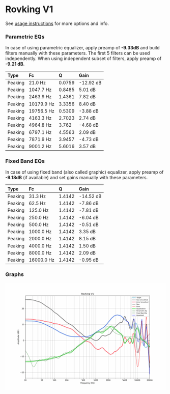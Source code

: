 # Rovking V1
See [usage instructions](https://github.com/jaakkopasanen/AutoEq#usage) for more options and info.

### Parametric EQs
In case of using parametric equalizer, apply preamp of **-9.33dB** and build filters manually
with these parameters. The first 5 filters can be used independently.
When using independent subset of filters, apply preamp of **-9.21 dB**.

| Type    | Fc         |      Q | Gain      |
|:--------|:-----------|:-------|:----------|
| Peaking | 21.0 Hz    | 0.0759 | -12.92 dB |
| Peaking | 1047.7 Hz  | 0.8485 | 5.01 dB   |
| Peaking | 2463.9 Hz  | 1.4361 | 7.82 dB   |
| Peaking | 10179.9 Hz | 3.3356 | 8.40 dB   |
| Peaking | 19756.5 Hz | 0.5309 | -3.88 dB  |
| Peaking | 4163.3 Hz  | 2.7023 | 2.74 dB   |
| Peaking | 4964.8 Hz  | 3.762  | -4.68 dB  |
| Peaking | 6797.1 Hz  | 4.5563 | 2.09 dB   |
| Peaking | 7871.9 Hz  | 3.9457 | -4.73 dB  |
| Peaking | 9001.2 Hz  | 5.6016 | 3.57 dB   |

### Fixed Band EQs
In case of using fixed band (also called graphic) equalizer, apply preamp of **-9.18dB**
(if available) and set gains manually with these parameters.

| Type    | Fc         |      Q | Gain      |
|:--------|:-----------|:-------|:----------|
| Peaking | 31.3 Hz    | 1.4142 | -14.52 dB |
| Peaking | 62.5 Hz    | 1.4142 | -7.86 dB  |
| Peaking | 125.0 Hz   | 1.4142 | -7.81 dB  |
| Peaking | 250.0 Hz   | 1.4142 | -6.04 dB  |
| Peaking | 500.0 Hz   | 1.4142 | -0.51 dB  |
| Peaking | 1000.0 Hz  | 1.4142 | 3.35 dB   |
| Peaking | 2000.0 Hz  | 1.4142 | 8.15 dB   |
| Peaking | 4000.0 Hz  | 1.4142 | 1.50 dB   |
| Peaking | 8000.0 Hz  | 1.4142 | 2.09 dB   |
| Peaking | 16000.0 Hz | 1.4142 | -0.95 dB  |

### Graphs
![](./Rovking%20V1.png)